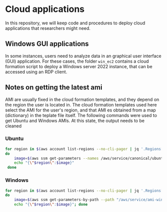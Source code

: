 # Cloud applications

In this repository, we will keep code and procedures to deploy cloud applications that researchers might need.

## Windows GUI applications
In some instances, users need to analyze data in an graphical user interface (GUI) application. For these cases, the folder `win_ec2` contains a cloud formation script to deploy a Windows server 2022 instance, that can be accessed using an RDP client.

## Notes on getting the latest ami  
AMI are usually fixed in the cloud formation templates, and they depend on the region the user is located in. The cloud formation templates used here select the AMI for the user's region, and that AMI es obtained from a map (dictionary) in the teplate file itself. The following commands were used to get Ubuntu and Windows AMIs. At this state, the output needs to be cleaned

### Ubuntu
```bash
for region in $(aws account list-regions --no-cli-pager | jq '.Regions[].RegionName' | tr -d '"')
do 
    image=$(aws ssm get-parameters --names /aws/service/canonical/ubuntu/server/22.04/stable/current/amd64/hvm/ebs-gp2/ami-id --region $region --no-cli-pager | jq '.Parameters[] | .Value')
    echo "{\"$region\":$image}"
 done
```

### Windows

```bash
for region in $(aws account list-regions --no-cli-pager | jq '.Regions[].RegionName' | tr -d '"')
do
    image=$(aws ssm get-parameters-by-path --path "/aws/service/ami-windows-latest" --region $region --no-cli-pager | jq '.Parameters[] | select(.Name | contains("/Windows_Server-2022-English-Full-Base")) | .Value')
    echo "{\"$region\":$image}"; done
```
